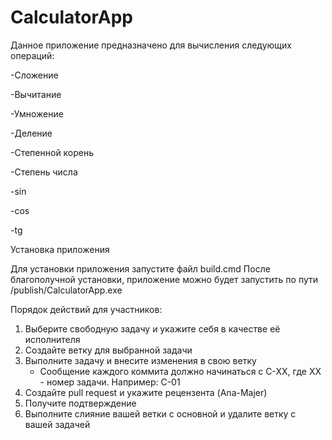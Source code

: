 # CalculatorApp
Данное приложение предназначено для вычисления следующих операций:

-Сложение

-Вычитание

-Умножение

-Деление

-Степенной корень

-Степень числа

-sin

-cos

-tg

Установка приложения

Для установки приложения запустите файл build.cmd После благополучной установки, приложение можно будет запустить по пути /publish/CalculatorApp.exe

Порядок действий для участников:
1. Выберите свободную задачу и укажите себя в качестве её исполнителя
2. Создайте ветку для выбранной задачи
3. Выполните задачу и внесите изменения в свою ветку
    - Сообщение каждого коммита должно начинаться с C-XX, где XX - номер задачи. Например: C-01
4. Создайте pull request и укажите рецензента (Ana-Majer)
5. Получите подтверждение
6. Выполните слияние вашей ветки с основной и удалите ветку с вашей задачей
